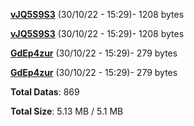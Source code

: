 [**vJQ5S9S3**](/data/vJQ5S9S3.txt) (30/10/22 - 15:29)- 1208 bytes

[**vJQ5S9S3**](/data/vJQ5S9S3.txt) (30/10/22 - 15:29)- 1208 bytes

[**GdEp4zur**](/data/GdEp4zur.txt) (30/10/22 - 15:29)- 279 bytes

[**GdEp4zur**](/data/GdEp4zur.txt) (30/10/22 - 15:29)- 279 bytes

**Total Datas**: 869

**Total Size**: 5.13 MB / 5.1 MB